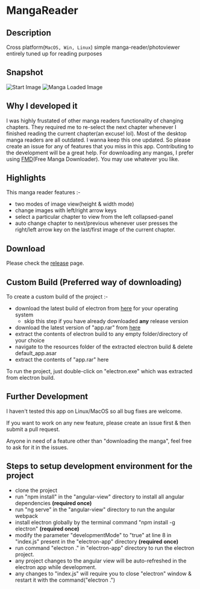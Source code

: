 # MangaReader

## Description

Cross platform(`MacOS, Win, Linux`) simple manga-reader/photoviewer entirely tuned up for reading purposes

## Snapshot

![Start Image](https://i.imgur.com/dUvbgqn.png)
![Manga Loaded Image](https://i.imgur.com/JtdABRo.png)

## Why I developed it

I was highly frustated of other manga readers functionality of changing chapters. They required me to re-select the next chapter whenever I finished reading the current chapter(an excuse! lol). Most of the desktop manga readers are all outdated. I wanna keep this one updated. So please create an issue for any of features that you miss in this app. Contributing to the development will be a great help. For downloading any mangas, I prefer using [FMD](https://github.com/fmd-project-team/FMD)(Free Manga Downloader). You may use whatever you like.

## Highlights

This manga reader features :-

- two modes of image view(height & width mode)
- change images with left/right arrow keys
- select a particular chapter to view from the left collapsed-panel
- auto change chapter to next/previous whenever user presses the right/left arrow key on the last/first image of the current chapter.

## Download

Please check the [release](https://github.com/gmastergreatee/MangaReader/releases) page.

## Custom Build (Preferred way of downloading)

To create a custom build of the project :-

- download the latest build of electron from [here](https://github.com/electron/electron/releases) for your operating system
    - skip this step if you have already downloaded __any__ release version
- download the latest version of "app.rar" from [here](https://github.com/gmastergreatee/MangaReader/releases)
- extract the contents of electron build to any empty folder/directory of your choice
- navigate to the resources folder of the extracted electron build & delete default_app.asar
- extract the contents of "app.rar" here

To run the project, just double-click on "electron.exe" which was extracted from electron build.

## Further Development

I haven't tested this app on Linux/MacOS so all bug fixes are welcome.

If you want to work on any new feature, please create an issue first & then submit a pull request.

Anyone in need of a feature other than "downloading the manga", feel free to ask for it in the issues.

## Steps to setup development environment for the project

- clone the project
- run "npm install" in the "angular-view" directory to install all angular dependencies __(required once)__
- run "ng serve" in the "angular-view" directory to run the angular webpack
- install electron globally by the terminal command "npm install -g electron" __(required once)__
- modify the parameter "developmentMode" to "true" at line 8 in "index.js" present in the "electron-app" directory __(required once)__
- run command "electron ." in "electron-app" directory to run the electron project.
- any project changes to the angular view will be auto-refreshed in the electron app while development.
- any changes to "index.js" will require you to close "electron" window & restart it with the command("electron .")

